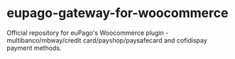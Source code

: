 # eupago-gateway-for-woocommerce
Official repository for euPago's Woocommerce plugin - multibanco/mbway/credit card/payshop/paysafecard and cofidispay payment methods.
